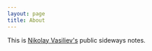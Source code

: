```yaml
---
layout: page
title: About
---
```


This is [Nikolay Vasiliev's](http://twitter.com/lonlylocly) public sideways notes.
